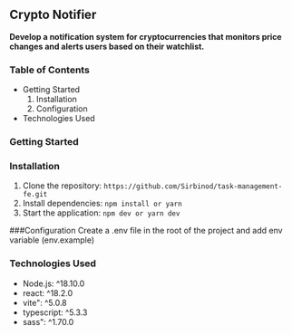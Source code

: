 ## Crypto Notifier

**Develop a notification system for cryptocurrencies that monitors price changes and alerts users based on their watchlist.**

### Table of Contents

* Getting Started
   1. Installation
   2. Configuration
* Technologies Used


### Getting Started

### Installation

1. Clone the repository: `https://github.com/Sirbinod/task-management-fe.git`
2. Install dependencies: `npm install or yarn`
3. Start the application: `npm dev or yarn dev`

###Configuration
Create a .env file in the root of the project and add env variable (env.example)

### Technologies Used

* Node.js: ^18.10.0
* react: ^18.2.0
* vite": ^5.0.8
* typescript: ^5.3.3
* sass": ^1.70.0

